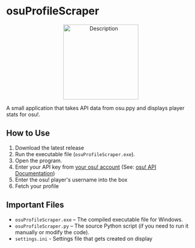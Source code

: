 <meta name="google-site-verification" content="YrNNHfZ8-d3RXOYwVq2EEuSWoFgDJKQ_yZ26JDwUx-I" />

# osuProfileScraper

<p align="center">
  <img src="https://github.com/user-attachments/assets/a09052b9-76d3-467b-a6b1-c02fb8777fc9" alt="Description" width="200"/>
</p>

A small application that takes API data from osu.ppy and displays player stats for osu!.

## How to Use

1. Download the latest release
2. Run the executable file (`osuProfileScraper.exe`).
3. Open the program.
4. Enter your API key from [your osu! account](https://osu.ppy.sh/home/account/edit) (See: [osu! API Documentation](https://osu.ppy.sh/wiki/en/osu!api))
5. Enter the osu! player's username into the box
6. Fetch your profile

## Important Files

- `osuProfileScraper.exe` – The compiled executable file for Windows.
- `osuProfileScraper.py` – The source Python script (if you need to run it manually or modify the code).
- `settings.ini` - Settings file that gets created on display

